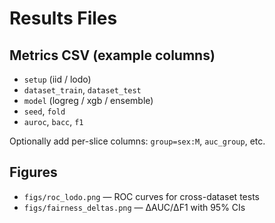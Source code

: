 # Results Files

## Metrics CSV (example columns)
- `setup` (iid / lodo)
- `dataset_train`, `dataset_test`
- `model` (logreg / xgb / ensemble)
- `seed`, `fold`
- `auroc`, `bacc`, `f1`

Optionally add per-slice columns: `group=sex:M`, `auc_group`, etc.

## Figures
- `figs/roc_lodo.png` — ROC curves for cross-dataset tests
- `figs/fairness_deltas.png` — ΔAUC/ΔF1 with 95% CIs
